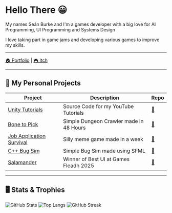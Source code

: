 # Hello There 😀

My names Seán Burke and I'm a games developer with a big love for AI Programming, UI Programming and Systems Design

I love taking part in game jams and developing various games to improve my skills.

---

[🏠 Portfolio](https://www.seanburkedev.ie) | [🎮 Itch](https://massivemeltmedia.itch.io/)

---

## 🔭 My Personal Projects

| Project | Description | Repo |
|--------|-------------|------|
| [Unity Tutorials](https://www.youtube.com/@MassiveMeltMedia) | Source Code for my YouTube Tutorials | [🔗](https://github.com/SBUplakankus/Unity-Tutorials) |
| [Bone to Pick](https://massivemeltmedia.itch.io/bone-to-pick) | Simple Dungeon Crawler made in 48 Hours | [🔗](https://github.com/SBUplakankus/KJ25-Bone-To-Pick) |
| [Job Application Survival](https://massivemeltmedia.itch.io/job-application-survival) | Silly meme game made in a week | [🔗](https://github.com/SBUplakankus/Job-Application-Survival) |
| [C++ Bug Sim](https://github.com/SBUplakankus/SB_BugSim_CPP) | Simple Bug Sim made using SFML | [🔗](https://github.com/SBUplakankus/SB_BugSim_CPP) |
| [Salamander](https://massivemeltmedia.itch.io/salamander) | Winner of Best UI at Games Fleadh 2025 | [🔗](https://github.com/SBUplakankus/GF25-Salamander) |

---

## 🖥 Stats & Trophies

![GitHub Stats](https://github-readme-stats.vercel.app/api?username=SBUplakankus&show_icons=true)
![Top Langs](https://github-readme-stats.vercel.app/api/top-langs/?username=SBUplakankus&layout=compact)
![GitHub Streak](https://github-readme-streak-stats.herokuapp.com/?user=SBUplakankus)
